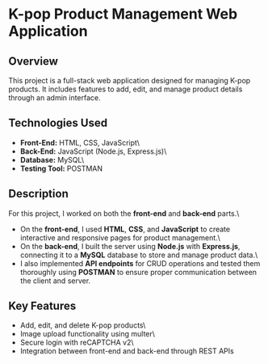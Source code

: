 # K-pop Product Management Web Application

## Overview

This project is a full-stack web application designed for managing K-pop
products. It includes features to add, edit, and manage product details
through an admin interface.

## Technologies Used

-   **Front-End:** HTML, CSS, JavaScript\
-   **Back-End:** JavaScript (Node.js, Express.js)\
-   **Database:** MySQL\
-   **Testing Tool:** POSTMAN

## Description

For this project, I worked on both the **front-end** and **back-end**
parts.\
- On the **front-end**, I used **HTML**, **CSS**, and **JavaScript** to
create interactive and responsive pages for product management.\
- On the **back-end**, I built the server using **Node.js** with
**Express.js**, connecting it to a **MySQL** database to store and
manage product data.\
- I also implemented **API endpoints** for CRUD operations and tested
them thoroughly using **POSTMAN** to ensure proper communication between
the client and server.

## Key Features

-   Add, edit, and delete K-pop products\
-   Image upload functionality using multer\
-   Secure login with reCAPTCHA v2\
-   Integration between front-end and back-end through REST APIs
